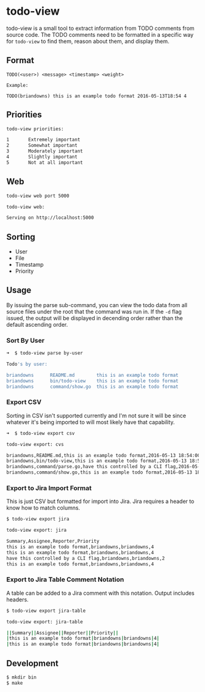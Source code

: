 # todo-view

todo-view is a small tool to extract information from TODO comments from source code.  The TODO comments need to be formatted in a specific way for `todo-view` to find them, reason about them, and display them.

## Format

```
TODO(<user>) <message> <timestamp> <weight>

Example:

TODO(briandowns) this is an example todo format 2016-05-13T18:54 4
```

## Priorities

```sh
todo-view priorities:

1       Extremely important
2       Somewhat important
3       Moderately important
4       Slightly important
5       Not at all important
```

## Web

```sh
todo-view web port 5000

todo-view web:

Serving on http://localhost:5000
```

## Sorting

* User
* File
* Timestamp
* Priority

## Usage

By issuing the parse sub-command, you can view the todo data from all source files under the root that the command was run in.  If the `-d` flag issued, the output will be displayed in decending order rather than the default ascending order.

### Sort By User

```sh
➜  $ todo-view parse by-user

Todo's by user:

briandowns      README.md        this is an example todo format         2016-05-13 18:54:00 +0000 UTC   4
briandowns      bin/todo-view    this is an example todo format         2016-05-13 18:54:00 +0000 UTC   4
briandowns      command/show.go  this is an example todo format         2016-05-13 18:54:00 +0000 UTC   4 
```

### Export CSV

Sorting in CSV isn't supported currently and I'm not sure it will be since whatever it's being imported to will most likely have that capability.

```sh
➜  $ todo-view export csv

todo-view export: cvs

briandowns,README.md,this is an example todo format,2016-05-13 18:54:00 +0000 UTC,4
briandowns,bin/todo-view,this is an example todo format,2016-05-13 18:54:00 +0000 UTC,4
briandowns,command/parse.go,have this controlled by a CLI flag,2016-05-13 16:14:00 +0000 UTC,2
briandowns,command/show.go,this is an example todo format,2016-05-13 18:54:00 +0000 UTC,4
```

### Export to Jira Import Format

This is just CSV but formatted for import into Jira.  Jira requires a header to know how to match columns.

```sh
$ todo-view export jira

todo-view export: jira

Summary,Assignee,Reporter,Priority
this is an example todo format,briandowns,briandowns,4
this is an example todo format,briandowns,briandowns,4
have this controlled by a CLI flag,briandowns,briandowns,2
this is an example todo format,briandowns,briandowns,4
```

### Export to Jira Table Comment Notation

A table can be added to a Jira comment with this notation.  Output includes headers.

```sh
$ todo-view export jira-table

todo-view export: jira-table

||Summary||Assignee||Reporter||Priority||
|this is an example todo format|briandowns|briandowns|4|
|this is an example todo format|briandowns|briandowns|4|
```

## Development

```sh
$ mkdir bin
$ make
```
